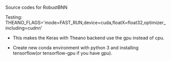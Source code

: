 Source codes for RobustBNN

Testing:
THEANO_FLAGS='mode=FAST_RUN,device=cuda,floatX=float32,optimizer_including=cudnn'
- This makes the Keras with Theano backend use the gpu instead of cpu.

- Create new conda environment with python 3 and installing tensorflow(or tensorflow-gpu if you have gpu).